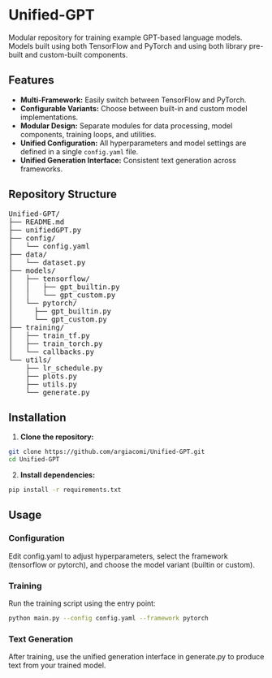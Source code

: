 # Unified-GPT

Modular repository for training example GPT-based language models. Models built using both TensorFlow and PyTorch and using both library pre-built and custom-built components.

## Features

- **Multi-Framework:** Easily switch between TensorFlow and PyTorch.
- **Configurable Variants:** Choose between built-in and custom model implementations.
- **Modular Design:** Separate modules for data processing, model components, training loops, and utilities.
- **Unified Configuration:** All hyperparameters and model settings are defined in a single `config.yaml` file.
- **Unified Generation Interface:** Consistent text generation across frameworks.

## Repository Structure

<pre>
Unified-GPT/  
├── README.md
├── unifiedGPT.py
├── config/  
│   └── config.yaml
├── data/  
│   └── dataset.py
├── models/  
│   ├── tensorflow/  
│   │   ├── gpt_builtin.py 
│   │   └── gpt_custom.py 
│   └── pytorch/  
│     ├── gpt_builtin.py
│     └── gpt_custom.py
├── training/  
│   ├── train_tf.py
│   ├── train_torch.py
│   └── callbacks.py
└── utils/  
    ├── lr_schedule.py
    ├── plots.py
    ├── utils.py
    └── generate.py
</pre>
  
## Installation

1. **Clone the repository:**

```bash
git clone https://github.com/argiacomi/Unified-GPT.git
cd Unified-GPT
```

2. **Install dependencies:**

```bash
pip install -r requirements.txt
```

## Usage

### Configuration

Edit config.yaml to adjust hyperparameters, select the framework (tensorflow or pytorch), and choose the model variant (builtin or custom).

### Training

Run the training script using the entry point:

```bash
python main.py --config config.yaml --framework pytorch
```

### Text Generation

After training, use the unified generation interface in generate.py to produce text from your trained model.

